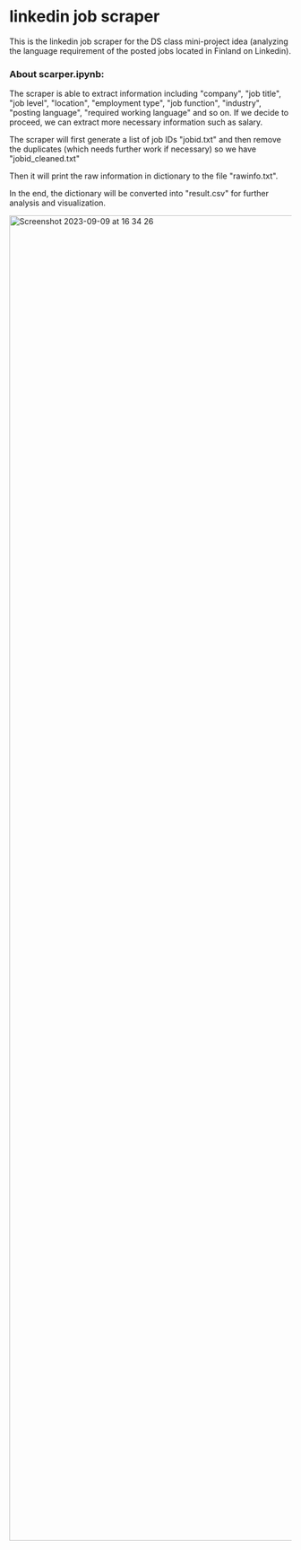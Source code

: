 # linkedin job scraper

This is the linkedin job scraper for the DS class mini-project idea (analyzing the language requirement of the posted jobs located in Finland on Linkedin).

### About scarper.ipynb:

The scraper is able to extract information including "company", "job title", "job level", "location", "employment type", "job function", "industry", "posting language", "required working language" and so on. If we decide to proceed, we can extract more necessary information such as salary.

The scraper will first generate a list of job IDs "jobid.txt" and then remove the duplicates (which needs further work if necessary) so we have "jobid_cleaned.txt"

Then it will print the raw information in dictionary to the file "rawinfo.txt".

In the end, the dictionary will be converted into "result.csv" for further analysis and visualization.

<img width="2364" alt="Screenshot 2023-09-09 at 16 34 26" src="https://github.com/chaowang0524/linkedin_scraper/assets/85655614/76a13d22-cb6b-43d9-9d70-a8d14bbb6a8d">
